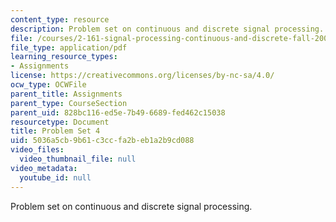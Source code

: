 ```yaml
---
content_type: resource
description: Problem set on continuous and discrete signal processing.
file: /courses/2-161-signal-processing-continuous-and-discrete-fall-2008/5036a5cb9b61c3ccfa2beb1a2b9cd088_ps4.pdf
file_type: application/pdf
learning_resource_types:
- Assignments
license: https://creativecommons.org/licenses/by-nc-sa/4.0/
ocw_type: OCWFile
parent_title: Assignments
parent_type: CourseSection
parent_uid: 828bc116-ed5e-7b49-6689-fed462c15038
resourcetype: Document
title: Problem Set 4
uid: 5036a5cb-9b61-c3cc-fa2b-eb1a2b9cd088
video_files:
  video_thumbnail_file: null
video_metadata:
  youtube_id: null
---
```

Problem set on continuous and discrete signal processing.